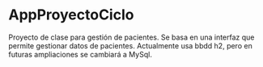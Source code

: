 # AppProyectoCiclo
Proyecto de clase para gestión de pacientes. Se basa en una interfaz que permite gestionar datos de pacientes. Actualmente usa bbdd h2, pero en futuras ampliaciones se cambiará a MySql.
